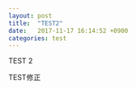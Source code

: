 ```yaml
---
layout: post
title:  "TEST2"
date:   2017-11-17 16:14:52 +0900
categories: test
---
```

TEST 2 

TEST修正
